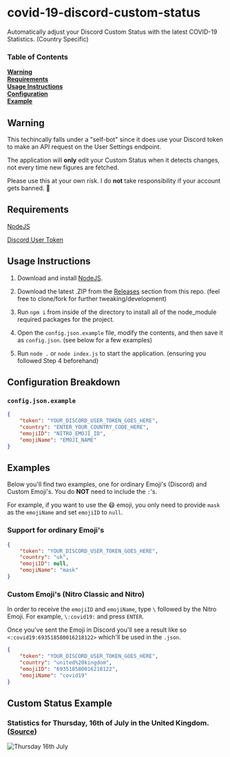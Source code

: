 # covid-19-discord-custom-status
Automatically adjust your Discord Custom Status with the latest COVID-19 Statistics. (Country Specific)

### Table of Contents
**[Warning](#warning)**<br>
**[Requirements](#requirements)**<br>
**[Usage Instructions](#usage-instructions)**<br>
**[Configuration](#examples)**<br>
**[Example](#custom-status-example)**

## Warning
This techincally falls under a "self-bot" since it does use your Discord token to make an API request on the User Settings endpoint.

The application will **only** edit your Custom Status when it detects changes, not every time new figures are fetched.

Please use this at your own risk. I do **not** take responsibility if your account gets banned. :rotating_light:

## Requirements
[NodeJS](https://nodejs.org/en/download/)

[Discord User Token](https://github.com/Tyrrrz/DiscordChatExporter/wiki/Obtaining-Token-and-Channel-IDs#how-to-get-a-user-token)

## Usage Instructions
1. Download and install [NodeJS](https://nodejs.org/en/download/).

2. Download the latest .ZIP from the [Releases](https://github.com/Jxyme/covid-19-discord-custom-status/releases) section from this repo. (feel free to clone/fork for further tweaking/development)

3. Run `npm i` from inside of the directory to install all of the node_module required packages for the project.

4. Open the `config.json.example` file, modify the contents, and then save it as `config.json`. (see below for a few examples)

5. Run `node .` or `node index.js` to start the application. (ensuring you followed Step 4 beforehand)

## Configuration Breakdown

### `config.json.example`

```json
{
    "token": "YOUR_DISCORD_USER_TOKEN_GOES_HERE",
    "country": "ENTER_YOUR_COUNTRY_CODE_HERE",
    "emojiID": "NITRO_EMOJI_ID",
    "emojiName": "EMOJI_NAME"
}
```

## Examples
Below you'll find two examples, one for ordinary Emoji's (Discord) and Custom Emoji's. You do **NOT** need to include the `:`'s.

For example, if you want to use the :mask: emoji, you only need to provide `mask` as the `emojiName` and set `emojiID` to `null`.

### Support for ordinary Emoji's

```json
{
    "token": "YOUR_DISCORD_USER_TOKEN_GOES_HERE",
    "country": "uk",
    "emojiID": null,
    "emojiName": "mask"
}
```

### Custom Emoji's (Nitro Classic and Nitro)
In order to receive the `emojiID` and `emojiName`, type `\` followed by the Nitro Emoji. For example, `\:covid19:` and press `ENTER`.

Once you've sent the Emoji in Discord you'll see a result like so `<:covid19:693518580016218122>` which'll be used in the `.json`.

```json
{
    "token": "YOUR_DISCORD_USER_TOKEN_GOES_HERE",
    "country": "united%20kingdom",
    "emojiID": "693518580016218122",
    "emojiName": "covid19"
}
```

## Custom Status Example

### Statistics for Thursday, 16th of July in the United Kingdom. ([Source](https://coronavirus.data.gov.uk/))

![Thursday 16th July](https://i.jayme.dev/kVGajf8.png)
